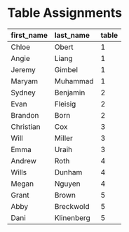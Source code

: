 Table Assignments
================

| first\_name | last\_name | table |
| :---------- | :--------- | :---- |
| Chloe       | Obert      | 1     |
| Angie       | Liang      | 1     |
| Jeremy      | Gimbel     | 1     |
| Maryam      | Muhammad   | 1     |
| Sydney      | Benjamin   | 2     |
| Evan        | Fleisig    | 2     |
| Brandon     | Born       | 2     |
| Christian   | Cox        | 3     |
| Will        | Miller     | 3     |
| Emma        | Uraih      | 3     |
| Andrew      | Roth       | 4     |
| Wills       | Dunham     | 4     |
| Megan       | Nguyen     | 4     |
| Grant       | Brown      | 5     |
| Abby        | Breckwold  | 5     |
| Dani        | Klinenberg | 5     |
